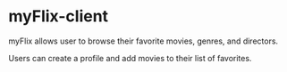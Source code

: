 # **myFlix-client**

myFlix allows user to browse their favorite movies, genres, and directors. 

Users can create a profile and add movies to their list of favorites. 